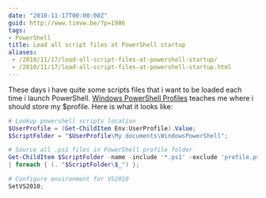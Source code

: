 ```yaml
---
date: "2010-11-17T00:00:00Z"
guid: http://www.timvw.be/?p=1986
tags:
- PowerShell
title: Load all script files at PowerShell startup
aliases:
 - /2010/11/17/load-all-script-files-at-powershell-startup/
 - /2010/11/17/load-all-script-files-at-powershell-startup.html
---
```

These days i have quite some scripts files that i want to be loaded each time i launch PowerShell. [Windows PowerShell Profiles](http://msdn.microsoft.com/en-us/library/bb613488%28VS.85%29.aspx) teaches me where i should store my $profile. Here is what it looks like:

```powershell
# Lookup powershell scripts location
$UserProfile = (Get-ChildItem Env:UserProfile).Value;
$ScriptFolder = "$UserProfile\My documents\WindowsPowerShell";

# Source all .ps1 files in PowerShell profile folder  
Get-ChildItem $ScriptFolder -name -include '*.ps1' -exclude 'profile.ps1'   
| foreach { (. "$ScriptFolder\$_") };

# Configure environment for VS2010  
SetVS2010;
```
